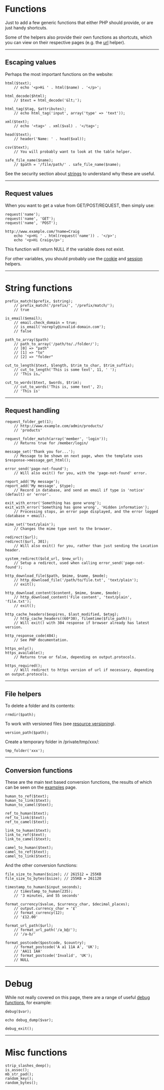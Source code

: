 # Functions

Just to add a few generic functions that either PHP should provide, or are just handy shortcuts.

Some of the helpers also provide their own functions as shortcuts, which you can view on their respective pages (e.g. the [url](../../doc/helpers/url.md) helper).

---

## Escaping values

Perhaps the most important functions on the website:

	html($text);
		// echo '<p>Hi ' . html($name) . '</p>';

	html_decode($html);
		// $text = html_decode('&lt;');

	html_tag($tag, $attributes);
		// echo html_tag('input', array('type' => 'text'));

	xml($text);
		// echo '<tag>' . xml($val) . '</tag>';

	head($text);
		// header('Name: ' . head($val));

	csv($text);
		// You will probably want to look at the table helper.

	safe_file_name($name);
		// $path = '/file/path/' . safe_file_name($name);

See the security section about [strings](../../doc/security/strings.md) to understand why these are useful.

---

## Request values

When you want to get a value from GET/POST/REQUEST, then simply use:

	request('name');
	request('name', 'GET');
	request('name', 'POST');

	http://www.example.com/?name=Craig
		echo '<p>Hi ' . html(request('name')) . '</p>';
		echo '<p>Hi Craig</p>';

This function will return NULL if the variable does not exist.

For other variables, you should probably use the [cookie](../../doc/system/cookie.md) and [session](../../doc/system/session.md) helpers.

---

# String functions

	prefix_match($prefix, $string);
		// prefix_match('/prefix/', '/prefix/match/');
		// true

	is_email($email);
		// email.check_domain = true;
		// is_email('noreply@invalid-domain.com');
		// false

	path_to_array($path)
		// path_to_array('/path/to/./folder/');
		// [0] => "path"
		// [1] => "to"
		// [2] => "folder"

	cut_to_length($text, $length, $trim_to_char, $trim_suffix);
		// cut_to_length('This is some text', 11, ' ');
		// 'This is…'

	cut_to_words($text, $words, $trim);
		// cut_to_words('This is, some text', 2);
		// 'This is'

---

## Request handling

	request_folder_get(1);
		// http://www.example.com/admin/products/
		// 'products'

	request_folder_match(array('member', 'login'));
		// Returns true for /member/login/

	message_set('Thank you for...');
		// Message to be shown on next page, when the template uses $response->message_get_html();

	error_send('page-not-found');
		// Will also exit() for you, with the 'page-not-found' error.

	report_add('My message');
	report_add('My message', $type);
		// Record in database, and send an email if type is 'notice' (default) or 'error'.

	exit_with_error('Something has gone wrong');
	exit_with_error('Something has gone wrong', 'Hidden information');
		// Processing stops, an error page displayed, and the error logged (database + email).

	mime_set('text/plain');
		// Changes the mime type sent to the browser.

	redirect($url);
	redirect($url, 301);
		// Will also exit() for you, rather than just sending the Location header.

	system_redirect($old_url, $new_url);
		// Setup a redirect, used when calling error_send('page-not-found');

	http_download_file($path, $mime, $name, $mode);
		// http_download_file('/path/to/file.txt', 'text/plain');
		// exit();

	http_download_content($content, $mime, $name, $mode);
		// http_download_content('File content', 'text/plain', 'file.txt');
		// exit();

	http_cache_headers($expires, $last_modified, $etag);
		// http_cache_headers((60*30), filemtime($file_path));
		// Will exit() with 304 response if browser already has latest version.

	http_response_code(404);
		// See PHP documentation.

	https_only();
	https_available();
		// Returns true or false, depending on output.protocols.

	https_required();
		// Will redirect to https version of url if necessary, depending on output.protocols.

---

## File helpers

To delete a folder and its contents:

	rrmdir($path);

To work with versioned files (see [resource versioning](../../doc/setup/resources.md)).

	version_path($path);

Create a temporary folder in /private/tmp/xxx/:

	tmp_folder('xxx');

---

## Conversion functions

These are the main text based conversion functions, the results of which can be seen on the [examples](/examples/conversions/) page.

	human_to_ref($text);
	human_to_link($text);
	human_to_camel($text);

	ref_to_human($text);
	ref_to_link($text);
	ref_to_camel($text);

	link_to_human($text);
	link_to_ref($text);
	link_to_camel($text);

	camel_to_human($text);
	camel_to_ref($text);
	camel_to_link($text);

And the other conversion functions:

	file_size_to_human($size); // 261512 = 255KB
	file_size_to_bytes($size); // 255KB = 261120

	timestamp_to_human($input_seconds);
		// timestamp_to_human(235);
		// '3 minutes, and 55 seconds'

	format_currency($value, $currency_char, $decimal_places);
		// output.currency_char = '£'
		// format_currency(12);
		// '£12.00'

	format_url_path($url);
		// format_url_path('/a_b@/');
		// '/a-b/'

	format_postcode($postcode, $country);
		// format_postcode('A a1 11A A', 'UK');
		// 'AA11 1AA'
		// format_postcode('Invalid', 'UK');
		// NULL

---

# Debug

While not really covered on this page, there are a range of useful [debug functions](../../doc/setup/debug.md), for example:

	debug($var);

	echo debug_dump($var);

	debug_exit();

---

# Misc functions

	strip_slashes_deep();
	is_assoc();
	mb_str_pad();
	random_key();
	random_bytes();
